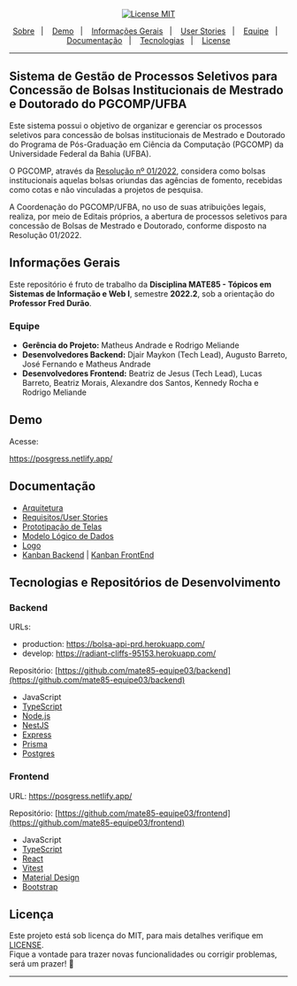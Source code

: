 <div align="center">
  <a href="https://opensource.org/licenses/MIT"><img alt="License MIT" src="https://img.shields.io/badge/license-MIT-brightgreen"></a>
</div>

<p align="center">
  <a href="#sistema-de-gestão-de-processo-seletivo-para-concessão-de-bolsas-institucionais-de-mestrado-e-doutorado-do-pgcompufba">Sobre</a>&nbsp;&nbsp;&nbsp;|&nbsp;&nbsp;&nbsp;
  <a href="https://posgress.netlify.app/">Demo</a>&nbsp;&nbsp;&nbsp;|&nbsp;&nbsp;&nbsp;
  <a href="#informações-gerais">Informações Gerais</a>&nbsp;&nbsp;&nbsp;|&nbsp;&nbsp;&nbsp;
   <a href="docs/requirements/index.md">User Stories</a>&nbsp;&nbsp;&nbsp;|&nbsp;&nbsp;&nbsp;
  <a href="#equipe">Equipe</a>&nbsp;&nbsp;&nbsp;|&nbsp;&nbsp;&nbsp;
  <a href="#documentação">Documentação</a>&nbsp;&nbsp;&nbsp;|&nbsp;&nbsp;&nbsp;
  <a href="#tecnologias-e-repositórios-de-desenvolvimento">Tecnologias</a>&nbsp;&nbsp;&nbsp;|&nbsp;&nbsp;&nbsp;
  <a href="#licença">License</a>
</p>

--- 

## Sistema de Gestão de Processos Seletivos para Concessão de Bolsas Institucionais de Mestrado e Doutorado do PGCOMP/UFBA

Este sistema possui o objetivo de organizar e gerenciar os processos seletivos para concessão de bolsas institucionais de Mestrado e Doutorado do Programa de Pós-Graduação em Ciência da Computação (PGCOMP) da Universidade Federal da Bahia (UFBA).

O PGCOMP, através da [Resolução nº 01/2022](https://pgcomp.ufba.br/sites/pgcomp.ufba.br/files/2022_resolucao_01_-_pgcomp_-concessaodebolsas_0.pdf), considera como bolsas institucionais aquelas bolsas oriundas das agências de fomento, recebidas como cotas e não vinculadas a projetos de pesquisa.

A Coordenação do PGCOMP/UFBA, no uso de suas atribuições legais, realiza, por meio de Editais próprios, a abertura de processos seletivos para concessão de Bolsas de Mestrado e Doutorado, conforme disposto na Resolução 01/2022.

## Informações Gerais

Este repositório é fruto de trabalho da **Disciplina MATE85 - Tópicos em Sistemas de Informação e Web I**, semestre **2022.2**, sob a orientação do **Professor Fred Durão**.

### Equipe

* **Gerência do Projeto:** Matheus Andrade e Rodrigo Meliande
* **Desenvolvedores Backend:** Djair Maykon (Tech Lead), Augusto Barreto, José Fernando e Matheus Andrade
* **Desenvolvedores Frontend:** Beatriz de Jesus (Tech Lead), Lucas Barreto, Beatriz Morais, Alexandre dos Santos, Kennedy Rocha e Rodrigo Meliande

## Demo

Acesse:

  https://posgress.netlify.app/

## Documentação
* [Arquitetura](https://github.com/mate85-equipe03/selecao-bolsistas/blob/main/docs/design/arquitetura_time_3.png)
* [Requisitos/User Stories](docs/requirements/index.md)
* [Prototipação de Telas](https://www.figma.com/file/j2yQ8paIOmyaE0sPTv3wHC/posgress?node-id=0%3A1)
* [Modelo Lógico de Dados](docs/design/modelo_logico_dados.md)
* [Logo](https://www.canva.com/design/DAFLwlGOsJs/wcH0fLJuByu4h5xmKGiQTQ/edit?utm_content=DAFLwlGOsJs&utm_campaign=designshare&utm_medium=link2&utm_source=sharebutton)
* [Kanban Backend](https://github.com/orgs/mate85-equipe03/projects/4) | [Kanban FrontEnd](https://mate85-equipe03.atlassian.net/jira/software/projects/PG/boards/3)

## Tecnologias e Repositórios de Desenvolvimento

### Backend

URLs:
- production: https://bolsa-api-prd.herokuapp.com/
- develop: https://radiant-cliffs-95153.herokuapp.com/


Repositório: [https://github.com/mate85-equipe03/backend](https://github.com/mate85-equipe03/backend)

* JavaScript
* [TypeScript](https://www.typescriptlang.org/)
* [Node.js](https://nodejs.org/)
* [NestJS](https://nestjs.com/)
* [Express](https://expressjs.com/)
* [Prisma](https://www.prisma.io/)
* [Postgres](https://www.postgresql.org/)

### Frontend

URL: https://posgress.netlify.app/

Repositório: [https://github.com/mate85-equipe03/frontend](https://github.com/mate85-equipe03/frontend)

* JavaScript
* [TypeScript](https://www.typescriptlang.org/)
* [React](https://pt-br.reactjs.org/)
* [Vitest](https://vitest.dev/)
* [Material Design](https://material.io/)
* [Bootstrap](https://getbootstrap.com/)


## Licença

Este projeto está sob licença do MIT, para mais detalhes verifique em [LICENSE][license]. <br>
Fique a vontade para trazer novas funcionalidades ou corrigir problemas, será um prazer! 💜

---


[license]: LICENSE.md






